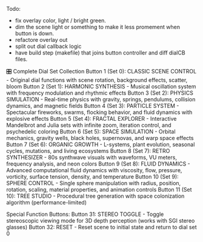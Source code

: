 Todo:

- fix overlay color, light / bright green. 
- dim the scene light or something to make it less promement when button is down.
- refactore overlay out
- split out dial callback logic
- have build step (makefile) that joins button controller and diff dialCB files.



🎛️ Complete Dial Set Collection
Button 1 (Set 0): CLASSIC SCENE CONTROL - Original dial functions with scene rotation, background effects, scatter, bloom
Button 2 (Set 1): HARMONIC SYNTHESIS - Musical oscillation system with frequency modulation and rhythmic effects
Button 3 (Set 2): PHYSICS SIMULATION - Real-time physics with gravity, springs, pendulums, collision dynamics, and magnetic fields
Button 4 (Set 3): PARTICLE SYSTEM - Spectacular fireworks, swarms, flocking behavior, and fluid dynamics with explosive effects
Button 5 (Set 4): FRACTAL EXPLORER - Interactive Mandelbrot and Julia sets with infinite zoom, iteration control, and psychedelic coloring
Button 6 (Set 5): SPACE SIMULATION - Orbital mechanics, gravity wells, black holes, supernovas, and warp space effects
Button 7 (Set 6): ORGANIC GROWTH - L-systems, plant evolution, seasonal cycles, mutations, and living ecosystems
Button 8 (Set 7): RETRO SYNTHESIZER - 80s synthwave visuals with waveforms, VU meters, frequency analysis, and neon colors
Button 9 (Set 8): FLUID DYNAMICS - Advanced computational fluid dynamics with viscosity, flow, pressure, vorticity, surface tension, density, and temperature
Button 10 (Set 9): SPHERE CONTROL - Single sphere manipulation with radius, position, rotation, scaling, material properties, and animation controls
Button 11 (Set 10): TREE STUDIO - Procedural tree generation with space colonization algorithm (performance-limited)

Special Function Buttons:
Button 31: STEREO TOGGLE - Toggle stereoscopic viewing mode for 3D depth perception (works with SGI stereo glasses)
Button 32: RESET - Reset scene to initial state and return to dial set 0
